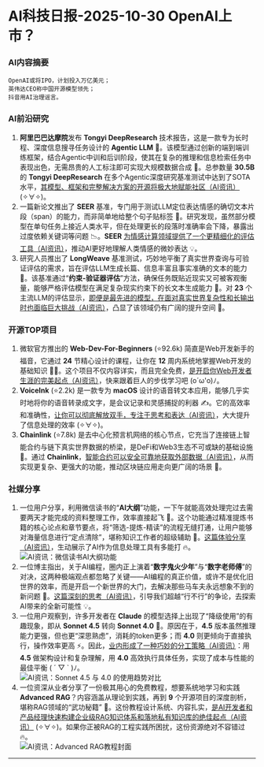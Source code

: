 
# AI科技日报-2025-10-30 OpenAI上市？
### **AI内容摘要**
```
OpenAI或将IPO，计划投入万亿美元；
英伟达CEO称中国开源模型领先；
抖音用AI治理谣言。
```
### AI前沿研究
1.  **阿里巴巴达摩院**发布 **Tongyi DeepResearch** 技术报告，这是一款专为长时程、深度信息搜寻任务设计的 **Agentic LLM** 🧠。该模型通过创新的端到端训练框架，结合Agentic中训和后训阶段，使其在复杂的推理和信息检索任务中表现出色，无需昂贵的人工标注即可实现大规模数据合成 🚀。总参数量 **30.5B** 的 **Tongyi DeepResearch** 在多个Agentic深度研究基准测试中达到了SOTA水平，[其模型、框架和完整解决方案的开源将极大地赋能社区（AI资讯）](https://arxiv.org/abs/2510.24701) (✧∀✧)。
2.  一篇新论文推出了 **SEER** 基准，专门用于测试LLM定位表达情感的确切文本片段（span）的能力，而非简单地给整个句子贴标签 🧐。研究发现，虽然部分模型在单句任务上接近人类水平，但在处理更长的段落时准确率会下降，暴露出过度依赖关键词等问题 📉。**SEER** [为情感计算领域提供了一个更精细化的评估工具（AI资讯）](https://arxiv.org/abs/2510.03490)，推动AI更好地理解人类情感的微妙表达 💡。
3.  研究人员推出了 **LongWeave** 基准测试，巧妙地平衡了真实世界查询与可验证评估的需求，旨在评估LLM生成长篇、信息丰富且事实准确的文本的能力 📝。该基准通过“**约束-验证器评估**”方法，确保任务既贴近现实又可被客观衡量，能够严格评估模型在满足复杂现实约束下的长文本生成能力 🦾。对 **23** 个主流LLM的评估显示，[即便是最先进的模型，在面对真实世界复杂性和长输出时也面临巨大挑战（AI资讯）](https://arxiv.org/abs/2510.24345)，凸显了该领域仍有广阔的提升空间 🤔。
### 开源TOP项目
1.  微软官方推出的 **Web-Dev-For-Beginners** (⭐92.6k) 简直是Web开发新手的福音，它通过 **24** 节精心设计的课程，让你在 **12** 周内系统地掌握Web开发的基础知识 👨‍💻。这个项目不仅内容详实，而且完全免费，[是开启你Web开发者生涯的完美起点（AI资讯）](https://github.com/microsoft/Web-Dev-For-Beginners)，快来跟着巨人的步伐学习吧 (o´ω'o)ﾉ。
2.  **VoiceInk** (⭐2.2k) 是一款专为 **macOS** 设计的语音转文本应用，能够几乎实时地将你的语音转录成文字，是会议记录和灵感捕捉的利器 ✍️。它的高效率和准确性，[让你可以彻底解放双手，专注于思考和表达（AI资讯）](https://github.com/Beingpax/VoiceInk)，大大提升了信息处理的效率 (✧∀✧)。
3.  **Chainlink** (⭐7.8k) 是去中心化预言机网络的核心节点，它充当了连接链上智能合约与链下真实世界数据的桥梁，是DeFi和Web3生态不可或缺的基础设施 🔗。通过 **Chainlink**，[智能合约可以安全可靠地获取外部数据（AI资讯）](https://github.com/smartcontractkit/chainlink)，从而实现更复杂、更强大的功能，推动区块链应用走向更广阔的场景 🚀。
### 社媒分享
1.  一位用户分享，利用微信读书的“**AI大纲**”功能，一下午就能高效处理完过去需要两天才能完成的资料整理工作，效率直接起飞 🚀。这个功能通过精准提炼书籍的核心论点和章节要点，将“筛选-提炼-精读”的流程无缝打通，让用户能够对海量信息进行“定点清除”，堪称知识工作者的超级辅助 🧠。[这篇体验分享（AI资讯）](https://m.okjike.com/originalPosts/6901d83eaa1240785ff8bb44)，生动展示了AI作为信息处理工具有多能打 🔥。<br/>![AI资讯：微信读书AI大纲功能](https://source.hubtoday.app/images/2025/10/news_01k8r6hbejf8jv8wvkc7g2szwv.avif)<br/>
2.  一位博主指出，关于AI编程，圈内正上演着“**数字鬼火少年**”与“**数字老师傅**”的对决，这两种极端观点都忽略了关键——AI编程的真正价值，或许不是优化旧世界的效率，而是开启一个新世界的大门，去解决那些马车夫永远想象不到的新问题 🚪。[这篇深刻的思考（AI资讯）](https://x.com/JamesGoong/status/1983451948209816034)，引导我们超越“行不行”的争论，去探索AI带来的全新可能性 💡。
3.  一位用户观察到，许多开发者在 **Claude** 的模型选择上出现了“降级使用”的有趣现象，即从 **Sonnet 4.5** 转向 **Sonnet 4.0** 🤔。原因在于，**4.5** 版本虽然推理能力更强，但也更“深思熟虑”，消耗的token更多；而 **4.0** 则更倾向于直接执行，操作效率更高 ⚡。因此，[业内形成了一种巧妙的分工策略（AI资讯）](https://m.okjike.com/originalPosts/6901fab77b82c247aa3c5c39)：用 **4.5** 做架构设计和复杂理解，用 **4.0** 高效执行具体任务，实现了成本与性能的最佳平衡 ( ´ ▽ ` )ﾉ。<br/>![AI资讯：Sonnet 4.5 与 4.0 的使用趋势对比](https://source.hubtoday.app/images/2025/10/news_01k8r6he4aec3ba3t3k39ypf6e.avif)<br/>
4.  一位资深从业者分享了一份极其用心的免费教程，想要系统地学习和实践 **Advanced RAG**？内容涵盖从理论到实践，再到 **9** 个开源项目的深度剖析，堪称RAG领域的“武功秘籍” 📖。这份教程设计系统、内容扎实，[是AI开发者和产品经理快速构建企业级RAG知识体系和落地私有知识库的绝佳起点（AI资讯）](https://rag.deeptoai.com) (✧∀✧)。如果你正被RAG的工程实践所困扰，这份资源绝对不容错过 🔥。<br/>![AI资讯：Advanced RAG教程封面](https://source.hubtoday.app/images/2025/10/news_01k8r6hhcpe65agk54mnm3wm58.avif)<br/>
---